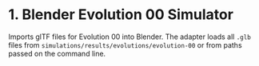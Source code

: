 # 1. Blender Evolution 00 Simulator
Imports glTF files for Evolution 00 into Blender. The adapter loads all `.glb` files from `simulations/results/evolutions/evolution-00` or from paths passed on the command line.
